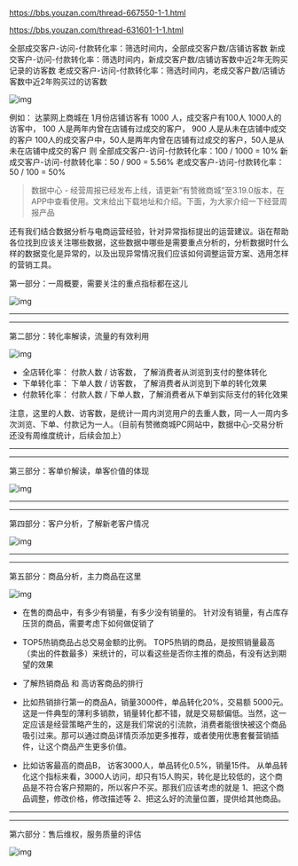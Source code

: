 https://bbs.youzan.com/thread-667550-1-1.html

https://bbs.youzan.com/thread-631601-1-1.html

全部成交客户-访问-付款转化率：筛选时间内，全部成交客户数/店铺访客数
新成交客户-访问-付款转化率：筛选时间内，新成交客户数/店铺访客数中近2年无购买记录的访客数
老成交客户-访问-付款转化率：筛选时间内，老成交客户数/店铺访客数中近2年购买过的访客数




![img](https://bbs-img.yzcdn.cn/forum/201801/22/165724wttocxqymx23xyee.jpeg!ori)





例如：
达蒙网上商城在 1月份店铺访客有 1000 人，成交客户有100人
1000人的访客中， 100 人是两年内曾在店铺有过成交的客户， 900 人是从未在店铺中成交的客户
100人的成交客户中，50人是两年内曾在店铺有过成交的客户，50人是从未在店铺中成交的客户
则
全部成交客户-访问-付款转化率：100 / 1000 = 10%
新成交客户-访问-付款转化率：50 / 900 = 5.56%
老成交客户-访问-付款转化率：50 / 100 = 50%



> 数据中心 - 经营周报已经发布上线，请更新“有赞微商城”至3.19.0版本，在APP中查看使用。文末给出下载地址和介绍。下面，为大家介绍一下经营周报产品

还有我们结合数据分析与电商运营经验，针对异常指标提出的运营建议。诣在帮助各位找到应该关注哪些数据，这些数据中哪些是需要重点分析的，分析数据时什么样的数据变化是异常的，以及出现异常情况我们应该如何调整运营方案、选用怎样的营销工具。

第一部分：一周概要，需要关注的重点指标都在这儿

![img](https://bbs-img.yzcdn.cn/forum/201704/12/181143ivmxqmumzsxmummx.jpg!ori)

------

------

第二部分：转化率解读，流量的有效利用

![img](https://bbs-img.yzcdn.cn/forum/201704/12/181203xco7j2o7ari9oisc.jpg!ori)

- 全店转化率： 付款人数 / 访客数， 了解消费者从浏览到支付的整体转化
- 下单转化率： 下单人数 / 访客数， 了解消费者从浏览到下单的转化效果
- 付款转化率： 付款人数 / 下单人数，了解消费者从下单到实际支付的转化效果

注意，这里的人数、访客数，是统计一周内浏览用户的去重人数，同一人一周内多次浏览、下单、付款记为一人。（目前有赞微商城PC网站中，数据中心-交易分析还没有周维度统计，后续会加上）

------

------

第三部分：客单价解读，单客价值的体现

![img](https://bbs-img.yzcdn.cn/forum/201704/12/181310ytzatj4h2a2d7444.jpg!ori)

------

------

第四部分：客户分析，了解新老客户情况

![img](https://bbs-img.yzcdn.cn/forum/201704/12/181331wcp81a7pmngpmcqc.jpg!ori)

------

------

第五部分：商品分析，主力商品在这里

![img](https://bbs-img.yzcdn.cn/forum/201704/12/181418drz0ckhh7kpvxhtp.jpg!ori)

- 在售的商品中，有多少有销量，有多少没有销量的。 针对没有销量，有占库存压货的商品，需要考虑下如何做促销了
- TOP5热销商品占总交易金额的比例。 TOP5热销的商品，是按照销量最高（卖出的件数最多）来统计的，可以看这些是否你主推的商品，有没有达到期望的效果
- 了解热销商品 和 高访客商品的排行


- 比如热销排行第一的商品A，销量3000件，单品转化20%，交易额 5000元。 这是一件典型的薄利多销款，销量转化都不错，就是交易额偏低。当然，这一定应该是经营策略产生的，这是我们常说的引流款，消费者能很快被这个商品吸引过来。那可以通过商品详情页添加更多推荐，或者使用优惠套餐营销插件，让这个商品产生更多价值。
- 比如访客最高的商品B，
   访客3000人，单品转化0.5%，销量15件。 
  从单品转化这个指标来看，3000人访问，却只有15人购买，转化是比较低的，这个商品是不符合客户预期的，所以客户不买。那我们应该考虑的就是 
  1、把这个商品调整，修改价格，修改描述等 2、把这么好的流量位置，提供给其他商品。

------

------

第六部分：售后维权，服务质量的评估

![img](https://bbs-img.yzcdn.cn/forum/201704/12/181439l1yyg6phyyo64ggy.jpg!ori)